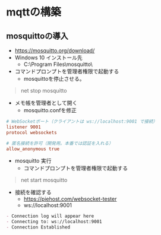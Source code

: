 # mqttの構築

## mosquittoの導入

- https://mosquitto.org/download/
- Windows 10 インストール先
  - C:\Program Files\mosquitto\
- コマンドプロンプトを管理者権限で起動する
  - mosquittoを停止させる。

> net stop mosquitto

- メモ帳を管理者として開く
  - mosquitto.confを修正

```conf
# WebSocketポート（クライアントは ws://localhost:9001 で接続）
listener 9001
protocol websockets

# 匿名接続を許可（開発用。本番では認証を入れる）
allow_anonymous true
```

- mosquitto 実行
  - コマンドプロンプトを管理者権限で起動する

> net start mosquitto

- 接続を確認する
  - https://piehost.com/websocket-tester
  - ws://localhost:9001

```md
- Connection log will appear here
- Connecting to: ws://localhost:9001
- Connection Established 
```

